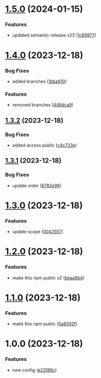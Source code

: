 # [1.5.0](https://github.com/Bugs5382/project-standard-semantic-release/compare/v1.4.0...v1.5.0) (2024-01-15)


### Features

* updated semantic-release v23 ([1c89977](https://github.com/Bugs5382/project-standard-semantic-release/commit/1c89977201885801f78aab4bbe0ca99dc43c21fb))

# [1.4.0](https://github.com/Bugs5382/project-standard-semantic-release/compare/v1.3.2...v1.4.0) (2023-12-18)


### Bug Fixes

* added branches ([1bba610](https://github.com/Bugs5382/project-standard-semantic-release/commit/1bba610ef2efc3898e25cde5ff989d21bc011b1b))


### Features

* removed branches ([446dca9](https://github.com/Bugs5382/project-standard-semantic-release/commit/446dca90e8bc186b780c92c033e21113cff45ed6))

## [1.3.2](https://github.com/Bugs5382/project-standard-semantic-release/compare/v1.3.1...v1.3.2) (2023-12-18)


### Bug Fixes

* added access public ([c4c723e](https://github.com/Bugs5382/project-standard-semantic-release/commit/c4c723e5b064ba303eec10999843a54775165d10))

## [1.3.1](https://github.com/Bugs5382/project-standard-semantic-release/compare/v1.3.0...v1.3.1) (2023-12-18)


### Bug Fixes

* update order ([8782e96](https://github.com/Bugs5382/project-standard-semantic-release/commit/8782e96a0e898d9e19c1bd95469a9ffe397f67e6))

# [1.3.0](https://github.com/Bugs5382/project-standard-semantic-release/compare/v1.2.0...v1.3.0) (2023-12-18)


### Features

* update scope ([0042557](https://github.com/Bugs5382/project-standard-semantic-release/commit/0042557556727ab6c5ea4ab50485d6778186a918))

# [1.2.0](https://github.com/Bugs5382/project-standard-semantic-release/compare/v1.1.0...v1.2.0) (2023-12-18)


### Features

* make this npm public x2 ([beaa6b4](https://github.com/Bugs5382/project-standard-semantic-release/commit/beaa6b466df03830da914df52bae86c9765eb4fc))

# [1.1.0](https://github.com/Bugs5382/project-standard-semantic-release/compare/v1.0.0...v1.1.0) (2023-12-18)


### Features

* make this npm public ([5a8592f](https://github.com/Bugs5382/project-standard-semantic-release/commit/5a8592f986b7fa184b887e8501538c4de96f0dc7))

# 1.0.0 (2023-12-18)


### Features

* new config ([e23189c](https://github.com/Bugs5382/project-standard-semantic-release/commit/e23189c1018acb162ea829cfd8c8a2dbfd33b58b))
